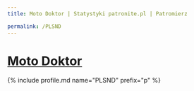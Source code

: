 ```yaml
---
title: Moto Doktor | Statystyki patronite.pl | Patromierz

permalink: /PLSND
---
```


# [Moto Doktor](https://patronite.pl/PLSND)

{% include profile.md name="PLSND" prefix="p" %}
